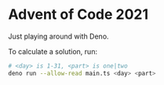 # Advent of Code 2021

Just playing around with Deno.

To calculate a solution, run:
```bash
# <day> is 1-31, <part> is one|two
deno run --allow-read main.ts <day> <part>
```

